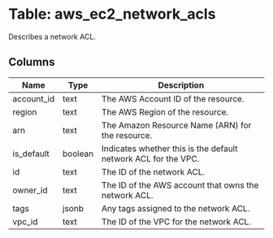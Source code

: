 
# Table: aws_ec2_network_acls
Describes a network ACL.
## Columns
| Name        | Type           | Description  |
| ------------- | ------------- | -----  |
|account_id|text|The AWS Account ID of the resource.|
|region|text|The AWS Region of the resource.|
|arn|text|The Amazon Resource Name (ARN) for the resource.|
|is_default|boolean|Indicates whether this is the default network ACL for the VPC.|
|id|text|The ID of the network ACL.|
|owner_id|text|The ID of the AWS account that owns the network ACL.|
|tags|jsonb|Any tags assigned to the network ACL.|
|vpc_id|text|The ID of the VPC for the network ACL.|
